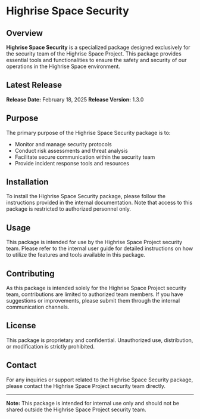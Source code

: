 # Highrise Space Security

## Overview

**Highrise Space Security** is a specialized package designed exclusively for the security team of the Highrise Space Project. This package provides essential tools and functionalities to ensure the safety and security of our operations in the Highrise Space environment.

## Latest Release

**Release Date:** February 18, 2025
**Release Version:** 1.3.0

## Purpose

The primary purpose of the Highrise Space Security package is to:

- Monitor and manage security protocols
- Conduct risk assessments and threat analysis
- Facilitate secure communication within the security team
- Provide incident response tools and resources

## Installation

To install the Highrise Space Security package, please follow the instructions provided in the internal documentation. Note that access to this package is restricted to authorized personnel only.

## Usage

This package is intended for use by the Highrise Space Project security team. Please refer to the internal user guide for detailed instructions on how to utilize the features and tools available in this package.

## Contributing

As this package is intended solely for the Highrise Space Project security team, contributions are limited to authorized team members. If you have suggestions or improvements, please submit them through the internal communication channels.

## License

This package is proprietary and confidential. Unauthorized use, distribution, or modification is strictly prohibited.

## Contact

For any inquiries or support related to the Highrise Space Security package, please contact the Highrise Space Project security team directly.

---

**Note:** This package is intended for internal use only and should not be shared outside the Highrise Space Project security team.
